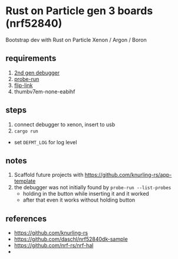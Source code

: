 Rust on Particle gen 3 boards (nrf52840)
===

Bootstrap dev with Rust on Particle Xenon / Argon / Boron

## requirements
1. [2nd gen debugger](https://github.com/particle-iot/debugger)
2. [probe-run](https://docs.rs/crate/probe-run/latest)
3. [flip-link](https://docs.rs/crate/flip-link/latest)
4. thumbv7em-none-eabihf

## steps
1. connect debugger to xenon, insert to usb
2. `cargo run` 
  - set `DEFMT_LOG` for log level

## notes
1. Scaffold future projects with https://github.com/knurling-rs/app-template
2. the debugger was not initially found by `probe-run --list-probes`
   - holding in the button while inserting it and it worked
   - after that even it works without holding button

## references
- https://github.com/knurling-rs
- https://github.com/daschl/nrf52840dk-sample
- https://github.com/nrf-rs/nrf-hal
- 
